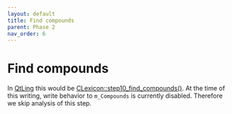 ```yaml
---
layout: default
title: Find compounds
parent: Phase 2
nav_order: 6
---
```


# Find compounds

In [QtLing](https://github.com/edahlgren/QtLing/tree/6df4bf4898274a26db7fc961f4cc7e8f7c0a91eb/QtLing) this would be [CLexicon::step10_find_compounds()](https://github.com/edahlgren/QtLing/blob/6df4bf4898274a26db7fc961f4cc7e8f7c0a91eb/QtLing/compound.cpp#L11). At the time of this writing, write behavior to `m_Compounds` is currently disabled. Therefore we skip analysis of this step.
